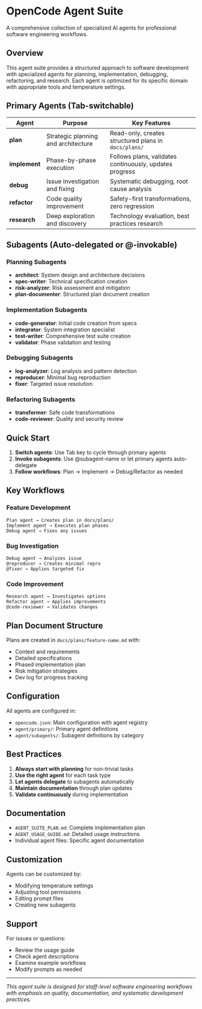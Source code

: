 # OpenCode Agent Suite

A comprehensive collection of specialized AI agents for professional software engineering workflows.

## Overview

This agent suite provides a structured approach to software development with specialized agents for planning, implementation, debugging, refactoring, and research. Each agent is optimized for its specific domain with appropriate tools and temperature settings.

## Primary Agents (Tab-switchable)

| Agent | Purpose | Key Features |
|-------|---------|--------------|
| **plan** | Strategic planning and architecture | Read-only, creates structured plans in `docs/plans/` |
| **implement** | Phase-by-phase execution | Follows plans, validates continuously, updates progress |
| **debug** | Issue investigation and fixing | Systematic debugging, root cause analysis |
| **refactor** | Code quality improvement | Safety-first transformations, zero regression |
| **research** | Deep exploration and discovery | Technology evaluation, best practices research |

## Subagents (Auto-delegated or @-invokable)

### Planning Subagents
- **architect**: System design and architecture decisions
- **spec-writer**: Technical specification creation
- **risk-analyzer**: Risk assessment and mitigation
- **plan-documenter**: Structured plan document creation

### Implementation Subagents
- **code-generator**: Initial code creation from specs
- **integrator**: System integration specialist
- **test-writer**: Comprehensive test suite creation
- **validator**: Phase validation and testing

### Debugging Subagents
- **log-analyzer**: Log analysis and pattern detection
- **reproducer**: Minimal bug reproduction
- **fixer**: Targeted issue resolution

### Refactoring Subagents
- **transformer**: Safe code transformations
- **code-reviewer**: Quality and security review

## Quick Start

1. **Switch agents**: Use Tab key to cycle through primary agents
2. **Invoke subagents**: Use @subagent-name or let primary agents auto-delegate
3. **Follow workflows**: Plan → Implement → Debug/Refactor as needed

## Key Workflows

### Feature Development
```
Plan agent → Creates plan in docs/plans/
Implement agent → Executes plan phases
Debug agent → Fixes any issues
```

### Bug Investigation
```
Debug agent → Analyzes issue
@reproducer → Creates minimal repro
@fixer → Applies targeted fix
```

### Code Improvement
```
Research agent → Investigates options
Refactor agent → Applies improvements
@code-reviewer → Validates changes
```

## Plan Document Structure

Plans are created in `docs/plans/feature-name.md` with:
- Context and requirements
- Detailed specifications
- Phased implementation plan
- Risk mitigation strategies
- Dev log for progress tracking

## Configuration

All agents are configured in:
- `opencode.json`: Main configuration with agent registry
- `agent/primary/`: Primary agent definitions
- `agent/subagents/`: Subagent definitions by category

## Best Practices

1. **Always start with planning** for non-trivial tasks
2. **Use the right agent** for each task type
3. **Let agents delegate** to subagents automatically
4. **Maintain documentation** through plan updates
5. **Validate continuously** during implementation

## Documentation

- `AGENT_SUITE_PLAN.md`: Complete implementation plan
- `AGENT_USAGE_GUIDE.md`: Detailed usage instructions
- Individual agent files: Specific agent documentation

## Customization

Agents can be customized by:
- Modifying temperature settings
- Adjusting tool permissions
- Editing prompt files
- Creating new subagents

## Support

For issues or questions:
- Review the usage guide
- Check agent descriptions
- Examine example workflows
- Modify prompts as needed

---

*This agent suite is designed for staff-level software engineering workflows with emphasis on quality, documentation, and systematic development practices.*